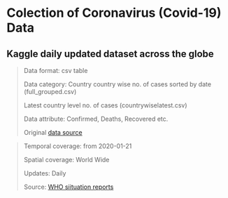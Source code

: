 # Colection of Coronavirus (Covid-19) Data 


Kaggle daily updated dataset across the globe
------
>
>Data format: csv table
>
>Data category: Country
>   country wise no. of cases sorted by date (full_grouped.csv)
>
>   Latest country level no. of cases (countrywiselatest.csv)
>
>Data attribute: Confirmed, Deaths, Recovered etc.
>
>Original [data source](https://www.kaggle.com/imdevskp/corona-virus-report/data?select=country_wise_latest.csv)

>
>Temporal coverage: from 2020-01-21
>
>Spatial coverage: World Wide
>
>Updates: Daily
>
>Source: [WHO siituation reports](https://www.who.int/emergencies/diseases/novel-coronavirus-2019/situation-reports)
>




